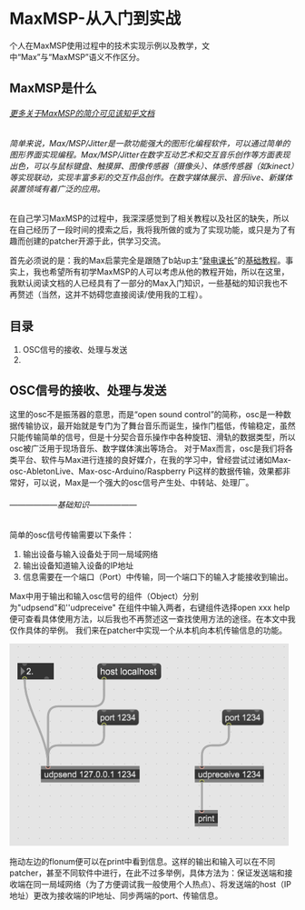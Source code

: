 # MaxMSP-从入门到实战
个人在MaxMSP使用过程中的技术实现示例以及教学，文中“Max”与“MaxMSP”语义不作区分。

## MaxMSP是什么

###### [更多关于MaxMSP的简介可见该知乎文档](https://zhuanlan.zhihu.com/p/492369808)

###### 简单来说，Max/MSP/Jitter是一款功能强大的图形化编程软件，可以通过简单的图形界面实现编程。Max/MSP/Jitter在数字互动艺术和交互音乐创作等方面表现出色，可以与鼠标键盘、触摸屏、图像传感器（摄像头）、体感传感器（如kinect）等实现联动，实现丰富多彩的交互作品创作。在数字媒体展示、音乐live、新媒体装置领域有着广泛的应用。

在自己学习MaxMSP的过程中，我深深感觉到了相关教程以及社区的缺失，所以在自己经历了一段时间的摸索之后，我将我所做的或为了实现功能，或只是为了有趣而创建的patcher开源于此，供学习交流。

首先必须说的是：我的Max启蒙完全是跟随了b站up主“[発电课长](https://space.bilibili.com/6019191)”的[基础教程](https://www.bilibili.com/video/BV1434y147uE/?spm_id_from=333.999.0.0&vd_source=bd002c51a02d813a2de62d2c777f1312)。事实上，我也希望所有初学MaxMSP的人可以考虑从他的教程开始，所以在这里，我默认阅读文档的人已经具有了一部分的Max入门知识，一些基础的知识我也不再赘述（当然，这并不妨碍您直接阅读/使用我的工程）。

## 目录

 1. OSC信号的接收、处理与发送
 2. 



## OSC信号的接收、处理与发送
这里的osc不是振荡器的意思，而是“open sound control”的简称，osc是一种数据传输协议，最开始就是专门为了舞台音乐而诞生，操作门槛低，传输稳定，虽然只能传输简单的信号，但是十分契合音乐操作中各种旋钮、滑轨的数据类型，所以osc被广泛用于现场音乐、数字媒体演出等场合。
对于Max而言，osc是我们将各类平台、软件与Max进行连接的良好媒介，在我的学习中，曾经尝试过诸如Max-osc-AbletonLive、Max-osc-Arduino/Raspberry Pi这样的数据传输，效果都非常好，可以说，Max是一个强大的osc信号产生处、中转站、处理厂。

###### ——————基础知识——————

简单的osc信号传输需要以下条件：

 1. 输出设备与输入设备处于同一局域网络
 2. 输出设备知道输入设备的IP地址
 3. 信息需要在一个端口（Port）中传输，同一个端口下的输入才能接收到输出。

Max中用于输出和输入osc信号的组件（Object）分别为"udpsend"和''udpreceive"
在组件中输入两者，右键组件选择open xxx help便可查看具体使用方法，以后我也不再赘述这一查找使用方法的途径。在本文中我仅作具体的举例。
我们来在patcher中实现一个从本机向本机传输信息的功能。

![osc本机传输](%E5%9B%BE%E7%89%87/osc%E6%9C%AC%E6%9C%BA%E4%BC%A0%E8%BE%93.png)

拖动左边的flonum便可以在print中看到信息。这样的输出和输入可以在不同patcher，甚至不同软件中进行，在此不过多举例，具体方法为：保证发送端和接收端在同一局域网络（为了方便调试我一般使用个人热点）、将发送端的host（IP地址）更改为接收端的IP地址、同步两端的port、传输信息。
